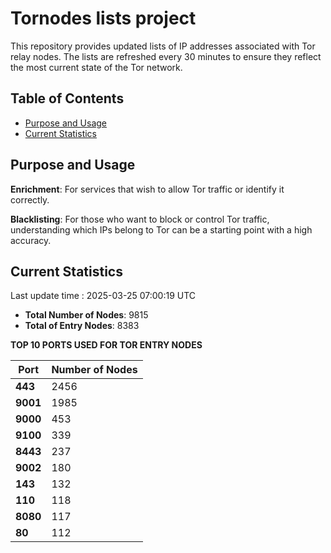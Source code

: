 # Tornodes lists project

This repository provides updated lists of IP addresses associated with Tor relay nodes. The lists are refreshed every 30 minutes to ensure they reflect the most current state of the Tor network.

## Table of Contents

- [Purpose and Usage](#purpose-and-usage)
- [Current Statistics](#current-statistics)


## Purpose and Usage

**Enrichment**: For services that wish to allow Tor traffic or identify it correctly.

**Blacklisting**: For those who want to block or control Tor traffic, understanding which IPs belong to Tor can be a starting point with a high accuracy.

## Current Statistics

Last update time : 2025-03-25 07:00:19 UTC

- **Total Number of Nodes**: 9815
- **Total of Entry Nodes**: 8383

**TOP 10 PORTS USED FOR TOR ENTRY NODES**

| **Port** | **Number of Nodes** |
|------|-----------------|
| **443**   | 2456  |
| **9001**   | 1985  |
| **9000**   | 453  |
| **9100**   | 339  |
| **8443**   | 237  |
| **9002**   | 180  |
| **143**   | 132  |
| **110**   | 118  |
| **8080**   | 117  |
| **80**   | 112  |

